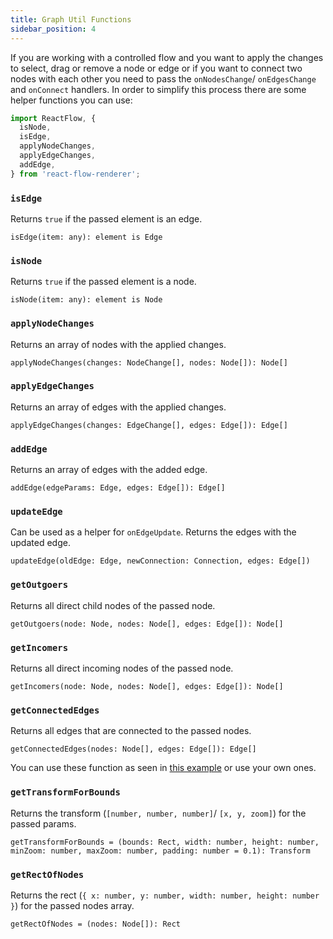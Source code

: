 ```yaml
---
title: Graph Util Functions
sidebar_position: 4
---
```


If you are working with a controlled flow and you want to apply the changes to select, drag or remove a node or edge or if you want to connect two nodes with each other you need to pass the `onNodesChange`/ `onEdgesChange` and `onConnect` handlers. In order to simplify this process there are some helper functions you can use:

```javascript
import ReactFlow, {
  isNode,
  isEdge,
  applyNodeChanges,
  applyEdgeChanges,
  addEdge,
} from 'react-flow-renderer';
```

### `isEdge`

Returns `true` if the passed element is an edge.

`isEdge(item: any): element is Edge`

### `isNode`

Returns `true` if the passed element is a node.

`isNode(item: any): element is Node`

### `applyNodeChanges`

Returns an array of nodes with the applied changes.

`applyNodeChanges(changes: NodeChange[], nodes: Node[]): Node[]`

### `applyEdgeChanges`

Returns an array of edges with the applied changes.

`applyEdgeChanges(changes: EdgeChange[], edges: Edge[]): Edge[]`

### `addEdge`

Returns an array of edges with the added edge.

`addEdge(edgeParams: Edge, edges: Edge[]): Edge[]`

### `updateEdge`

Can be used as a helper for `onEdgeUpdate`. Returns the edges with the updated edge.

`updateEdge(oldEdge: Edge, newConnection: Connection, edges: Edge[])`

### `getOutgoers`

Returns all direct child nodes of the passed node.

`getOutgoers(node: Node, nodes: Node[], edges: Edge[]): Node[]`

### `getIncomers`

Returns all direct incoming nodes of the passed node.

`getIncomers(node: Node, nodes: Node[], edges: Edge[]): Node[]`

### `getConnectedEdges`

Returns all edges that are connected to the passed nodes.

`getConnectedEdges(nodes: Node[], edges: Edge[]): Edge[]`

You can use these function as seen in [this example](https://github.com/wbkd/react-flow/blob/main/example/src/Overview/index.tsx#L100) or use your own ones.

### `getTransformForBounds`

Returns the transform (`[number, number, number]`/ `[x, y, zoom]`) for the passed params.

`getTransformForBounds = (bounds: Rect, width: number, height: number, minZoom: number, maxZoom: number, padding: number = 0.1): Transform`

### `getRectOfNodes`

Returns the rect (`{ x: number, y: number, width: number, height: number }`) for the passed nodes array.

`getRectOfNodes = (nodes: Node[]): Rect`
